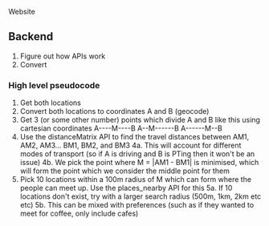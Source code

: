 Website

## Backend

1. Figure out how APIs work
2. Convert 

### High level pseudocode

1. Get both locations
2. Convert both locations to coordinates A and B (geocode)
3. Get 3 (or some other number) points which divide A and B like this using cartesian coordinates
A----M----B
A--M------B
A------M--B
4. Use the distanceMatrix API to find the travel distances between AM1, AM2, AM3... BM1, BM2, and BM3
    4a. This will account for different modes of transport (so if A is driving and B is PTing then it won't 
    be an issue)
    4b. We pick the point where M = |AM1 - BM1| is minimised, which will form the point which we
    consider the middle point for them
5. Pick 10 locations within a 100m radius of M which can form where the people can meet up.
    Use the places_nearby API for this
    5a. If 10 locations don't exist, try with a larger search radius (500m, 1km, 2km etc etc)
    5b. This can be mixed with preferences (such as if they wanted to meet for coffee, only include cafes)
